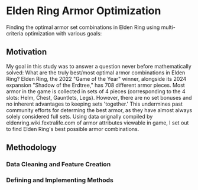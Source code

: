 # Elden Ring Armor Optimization
Finding the optimal armor set combinations in Elden Ring using multi-criteria optimization with various goals:

## Motivation
My goal in this study was to answer a question never before mathematically solved: What are the truly best/most optimal armor combinations in Elden Ring?
Elden Ring, the 2022 "Game of the Year" winner, alongside its 2024 expansion "Shadow of the Erdtree," has 708 different armor pieces. Most armor in the game is collected in sets of 4 pieces (corresponding to the 4 slots: Helm, Chest, Gauntlets, Legs).
However, there are no set bonuses and no inherent advantages to keeping sets 'together.' This undermines past community efforts for determing the best armor, as they have almost always solely considered full sets.
Using data orignally compiled by eldenring.wiki.fextralife.com of armor attributes viewable in game, I set out to find Elden Ring's best possible armor combinations.

## Methodology

### Data Cleaning and Feature Creation

### Defining and Implementing Methods


